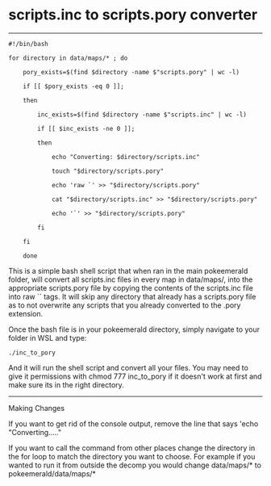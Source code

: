 # scripts.inc to scripts.pory converter

--------
```
#!/bin/bash

for directory in data/maps/* ; do

	pory_exists=$(find $directory -name $"scripts.pory" | wc -l)

	if [[ $pory_exists -eq 0 ]]; 

	then

		inc_exists=$(find $directory -name $"scripts.inc" | wc -l)

		if [[ $inc_exists -ne 0 ]]; 

		then

			echo "Converting: $directory/scripts.inc"

			touch "$directory/scripts.pory"

			echo 'raw `' >> "$directory/scripts.pory"

			cat "$directory/scripts.inc" >> "$directory/scripts.pory"

			echo '`' >> "$directory/scripts.pory"

		fi

	fi

	done
```

This is a simple bash shell script that when ran in the main pokeemerald folder, will convert all scripts.inc files in every map in data/maps/, into the appropriate scripts.pory file by copying the contents of the scripts.inc file into raw \`\` tags. It will skip any directory that already has a scripts.pory file as to not overwrite any scripts that you already converted to the .pory extension. 

Once the bash file is in your pokeemerald directory, simply navigate to your folder in WSL and type:

`./inc_to_pory`

And it will run the shell script and convert all your files. You may need to give it permissions with chmod 777 inc_to_pory if it doesn't work at first and make sure its in the right directory. 

-----

Making Changes

If you want to get rid of the console output, remove the line that says 'echo "Converting....." 

If you want to call the command from other places change the directory in the for loop to match the directory you want to choose. For example if you wanted to run it from outside the decomp you would change data/maps/* to pokeemerald/data/maps/*
